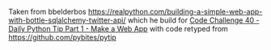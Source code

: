 


Taken from bbelderbos https://realpython.com/building-a-simple-web-app-with-bottle-sqlalchemy-twitter-api/ which he build for [Code Challenge 40 - Daily Python Tip Part 1 - Make a Web App](https://pybit.es/codechallenge40.html) with code retyped from https://github.com/pybites/pytip